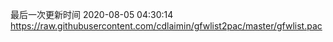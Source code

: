 最后一次更新时间 2020-08-05 04:30:14
https://raw.githubusercontent.com/cdlaimin/gfwlist2pac/master/gfwlist.pac

